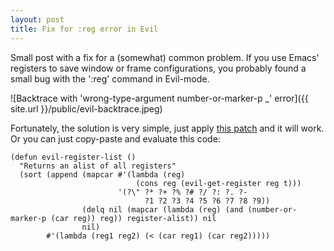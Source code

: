 ```yaml
---
layout: post
title: Fix for :reg error in Evil
---
```


Small post with a fix for a (somewhat) common problem. If you use Emacs' registers to save window or frame configurations, you probably found a small bug with the ':reg' command in Evil-mode.

![Backtrace with 'wrong-type-argument number-or-marker-p _' error]({{ site.url }}/public/evil-backtrace.jpeg)

Fortunately, the solution is very simple, just apply [this patch](https://gist.github.com/dcluna/b7fa8f05bd2ce7d8234e) and it will work. Or you can just copy-paste and evaluate this code:

```emacs-lisp
(defun evil-register-list ()
  "Returns an alist of all registers"
  (sort (append (mapcar #'(lambda (reg)
                            (cons reg (evil-get-register reg t)))
                        '(?\" ?* ?+ ?% ?# ?/ ?: ?. ?-
                              ?1 ?2 ?3 ?4 ?5 ?6 ?7 ?8 ?9))
                (delq nil (mapcar (lambda (reg) (and (number-or-marker-p (car reg)) reg)) register-alist)) nil
                nil)
        #'(lambda (reg1 reg2) (< (car reg1) (car reg2)))))
```

